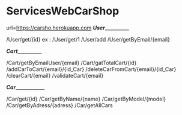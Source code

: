 # ServicesWebCarShop
url=https://carsho.herokuapp.com
_________________User___________________________

/User/get/{id} ex : /User/get/1
/User/add
/User/getByEmail/{email}

_________________Cart___________________________

/Cart/getByEmailUser/{email}
/Cart/gatTotalCart/{id}
/addCarToCart/{email}/{id_Car}
/deleteCarFromCart/{email}/{id_Car}
/clearCart/{email}
/validateCart/{email}


_________________Car_____________________________

/Car/get/{id}
/Car/getByName/{name}
/Car/getByModel/{model}
/Car/getByAdress/{adress}
/Car/getAllCars
